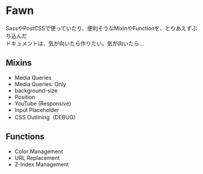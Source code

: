 # Fawn

SassやPostCSSで使っていたり、便利そうなMixinやFunctionを、とりあえずぶち込んだ  
ドキュメントは、気が向いたら作りたい。気が向いたら...

## Mixins

- Media Queries
- Media Queries: Only
- background-size
- Position
- YouTube (Responsive)
- Input Placeholder
- CSS Outlining（DEBUG）

## Functions

- Color Management
- URL Replacement
- Z-Index Management